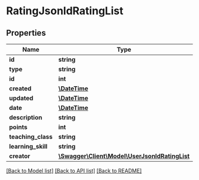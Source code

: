 # RatingJsonldRatingList

## Properties
Name | Type | Description | Notes
------------ | ------------- | ------------- | -------------
**id** | **string** |  | [optional] 
**type** | **string** |  | [optional] 
**id** | **int** |  | [optional] 
**created** | [**\DateTime**](\DateTime.md) |  | [optional] 
**updated** | [**\DateTime**](\DateTime.md) |  | [optional] 
**date** | [**\DateTime**](\DateTime.md) |  | 
**description** | **string** |  | [optional] 
**points** | **int** |  | 
**teaching_class** | **string** |  | [optional] 
**learning_skill** | **string** |  | [optional] 
**creator** | [**\Swagger\Client\Model\UserJsonldRatingList**](UserJsonldRatingList.md) |  | [optional] 

[[Back to Model list]](../../README.md#documentation-for-models) [[Back to API list]](../../README.md#documentation-for-api-endpoints) [[Back to README]](../../README.md)

